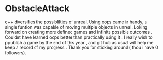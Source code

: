 # ObstacleAttack
c++ diversifies the possiblilties of unreal. Using oops came in handy, a single funtion was capable of moving multiple objects in unreal.
Loking forward on creating more defined games and infinite possible outcomes .
Couldnt have learned oops better than practically using it . I really wish to ppublish a game by the end of this year , and git hub as usual will help me keep a record
of my progress . Thank you for sticking around ( thou i have 0 followers).

